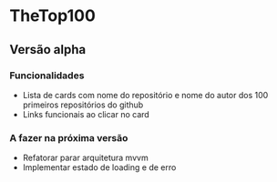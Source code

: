 # TheTop100

## Versão alpha

### Funcionalidades

- Lista de cards com nome do repositório e nome do autor dos 100 primeiros repositórios do github
- Links funcionais ao clicar no card

### A fazer na próxima versão

- Refatorar parar arquitetura mvvm
- Implementar estado de loading e de erro
